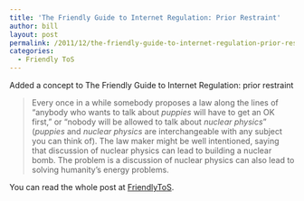 ```yaml
---
title: 'The Friendly Guide to Internet Regulation: Prior Restraint'
author: bill
layout: post
permalink: /2011/12/the-friendly-guide-to-internet-regulation-prior-restraint/
categories:
  - Friendly ToS
---
```

Added a concept to The Friendly Guide to Internet Regulation: prior restraint

> Every once in a while somebody proposes a law along the lines of “anybody who wants to talk about *puppies* will have to get an OK first,” or “nobody will be allowed to talk about *nuclear physics*” (*puppies* and *nuclear physics* are interchangeable with any subject you can think of). The law maker might be well intentioned, saying that discussion of nuclear physics can lead to building a nuclear bomb. The problem is a discussion of nuclear physics can also lead to solving humanity’s energy problems.

You can read the whole post at [FriendlyToS][1].

 [1]: http://blog.friendlytos.org/?p=80